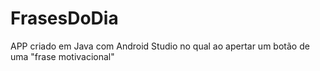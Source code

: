 # FrasesDoDia
APP criado em Java com Android Studio no qual ao apertar um botão de uma "frase motivacional"
